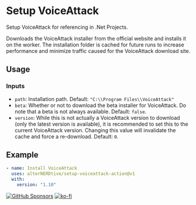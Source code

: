 ﻿# Setup VoiceAttack

Setup VoiceAttack for referencing in .Net Projects.

Downloads the VoiceAttack installer from the official website and installs it
on the worker. The installation folder is cached for future runs to increase
performance and minimize traffic caused for the VoiceAttack download site.

## Usage

### Inputs

* `path`: Installation path. Default: `"C:\\Program Files\\VoiceAttack"`
* `beta`: Whether or not to download the beta installer for VoiceAttack. Do
  note that a beta is not always available. Default: `false`.
* `version`: While this is not actually a VoiceAttack version to download (only
  the latest version is available), it is recommended to set this to the
  current VoiceAttack version. Changing this value will invalidate the cache
  and force a re-download. Default: `0`.

## Example

```yaml
- name: Install VoiceAttack
  uses: alterNERDtive/setup-voiceattack-action@v1
  with:
    version: "1.10"
```

[![GitHub Sponsors](https://img.shields.io/github/sponsors/alterNERDtive?style=for-the-badge)](https://github.com/sponsors/alterNERDtive)
[![ko-fi](https://ko-fi.com/img/githubbutton_sm.svg)](https://ko-fi.com/S6S1DLYBS)

